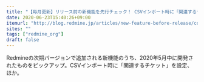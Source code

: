 ```yaml
---
title: "【毎月更新】リリース前の新機能を先行チェック！ CSVインポート時に「関連するチケット」を設定など（2020年5月コミット分）"
date: 2020-06-23T15:40:26+09:00
itemurl: "http://blog.redmine.jp/articles/new-feature-before-release/commit-202005/"
sites: ""
tags: ["redmine_org"]
draft: false
---
```


Redmineの次期バージョンで追加される新機能のうち、2020年5月中に開発されたものをピックアップ。CSVインポート時に「関連するチケット」を設定、ほか。
